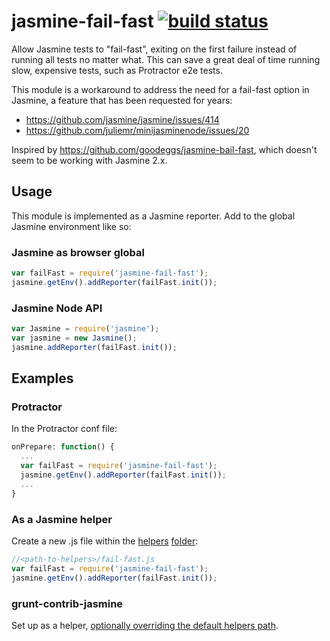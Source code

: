 # jasmine-fail-fast [![build status](https://travis-ci.org/Updater/jasmine-fail-fast.svg?branch=master)](https://travis-ci.org/Updater/jasmine-fail-fast)

Allow Jasmine tests to "fail-fast", exiting on the first failure instead of running all tests no matter what. This can save a great deal of time running slow, expensive tests, such as Protractor e2e tests.

This module is a workaround to address the need for a fail-fast option in Jasmine, a feature that has been requested for years:

* https://github.com/jasmine/jasmine/issues/414
* https://github.com/juliemr/minijasminenode/issues/20

Inspired by https://github.com/goodeggs/jasmine-bail-fast, which doesn't seem to be working with Jasmine 2.x.

## Usage
This module is implemented as a Jasmine reporter. Add to the global Jasmine environment like so:

### Jasmine as browser global
```javascript
var failFast = require('jasmine-fail-fast');
jasmine.getEnv().addReporter(failFast.init());
```

### Jasmine Node API
```javascript
var Jasmine = require('jasmine');
var jasmine = new Jasmine();
jasmine.addReporter(failFast.init());
```

## Examples

### Protractor
In the Protractor conf file:

```javascript
onPrepare: function() {
  ...
  var failFast = require('jasmine-fail-fast');
  jasmine.getEnv().addReporter(failFast.init());
  ...
}
```

### As a Jasmine helper
Create a new .js file within the [helpers](http://jasmine.github.io/2.3/node.html#section-9) [folder](http://jasmine.github.io/2.3/node.html#section-Load_configuration_from_a_file_or_from_an_object.):

```javascript
//<path-to-helpers>/fail-fast.js
var failFast = require('jasmine-fail-fast');
jasmine.getEnv().addReporter(failFast.init());
```
### grunt-contrib-jasmine
Set up as a helper, [optionally overriding the default helpers path](https://github.com/gruntjs/grunt-contrib-jasmine#optionshelpers).
